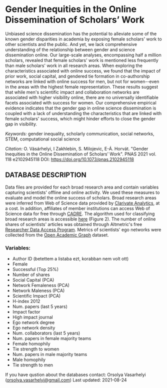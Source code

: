 # Gender Inequities in the Online Dissemination of Scholars’ Work

Unbiased science dissemination has the potential to alleviate some of the known gender disparities in academia by exposing female scholars' work to other scientists and the public. And yet, we lack comprehensive understanding of the relationship between gender and science dissemination online. Our large-scale analyses, encompassing half a million scholars, revealed that female scholars' work is mentioned less frequently than male scholars' work in all research areas. When exploring the characteristics associated with online success, we found that the impact of prior work, social capital, and gendered tie formation in co-authorship networks are linked with online success for men, but not for women--even in the areas with the highest female representation. These results suggest that while men's scientific impact and collaboration networks are associated with higher visibility online, there are no universally identifiable facets associated with success for women. Our comprehensive empirical evidence indicates that the gender gap in online science dissemination is coupled with a lack of understanding the characteristics that are linked with female scholars' success, which might hinder efforts to close the gender gap in visibility.

*Keywords:* gender inequality, scholarly communication, social networks, STEM, computational social science

*Citation:* O. Vásárhelyi, I Zakhlebin, S. Milojevic, E-Á. Horvát. "Gender Inequities in the Online Dissemination of Scholars’ Work". PNAS 2021 vol. 118 e2102945118 DOI: https://doi.org/10.1073/pnas.2102945118

## DATABASE DESCRIPTION

Data files are provided for each broad research area and contain variables capturing scientists' offline and online activity. We used these measures to evaluate and model the online success of scholars. Broad research areas were inferred from Web of Science data provided by [Clarivate Analytics](https://clarivate.com/webofsciencegroup/solutions/web-of-science/), at a cost. In addition, affiliates of member institutions can access Web of Science data for free through [CADRE](https://cadre.iu.edu/about-cadre). The algorithm used for classifying broad research areas is accessible [here](https://direct.mit.edu/qss/article/1/1/183/15573/Practical-method-to-reclassify-Web-of-Science) (Figure 2). The number of online shares of scientists' articles was obtained through Altmetric's free [Researcher Data Access Program](https://www.altmetric.com/research-access/). Metrics of scientists' ego networks were collected from the [Open Academic Graph](https://www.microsoft.com/en-us/research/project/open-academic-graph/) dataset.

### Variables:

- Author ID (betettem a listaba ezt, korabban nem volt ott)
- Female
- Successful (Top 25%)
- Number of shares
- Social Capital (PCA)
- Network Femaleness (PCA)
- Network Maleness (PCA)
- Scientific Impact (PCA)
- H-index 2012
- Num. papers (last 5 years)
- Impact factor
- High impact journal
- Ego network degree
- Ego network density
- Num. collaborators (last 5 years)
- Num. papers in female majority teams
- Female homophily
- Tie strength to women
- Num. papers in male majority teams
- Male homophily
- Tie strength to men

If you have qustion about the databases contact: 
Orsolya Vasarhelyi (orsolya.vasarhelyi@gmail.com)
Last updated: 2021-08-24
